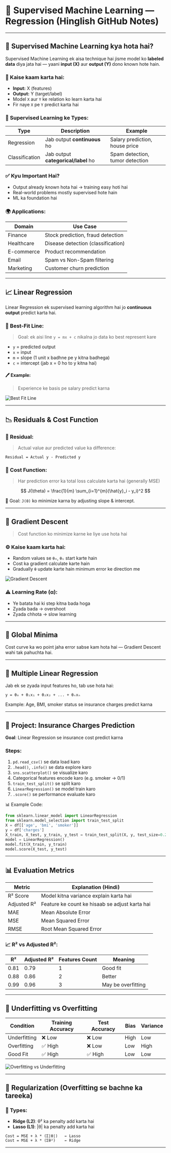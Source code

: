 # 📘 Supervised Machine Learning — Regression (Hinglish GitHub Notes)

---

## 🧠 Supervised Machine Learning kya hota hai?

Supervised Machine Learning ek aisa technique hai jisme model ko **labeled data** diya jata hai — yaani **input (X)** aur **output (Y)** dono known hote hain.

### 📌 Kaise kaam karta hai:

* **Input:** X (features)
* **Output:** Y (target/label)
* Model `X` aur `Y` ke relation ko learn karta hai
* Fir naye `X` pe `Y` predict karta hai

### 🧪 Supervised Learning ke Types:

| Type           | Description                         | Example                         |
| -------------- | ----------------------------------- | ------------------------------- |
| Regression     | Jab output **continuous** ho        | Salary prediction, house price  |
| Classification | Jab output **categorical/label** ho | Spam detection, tumor detection |

### ✅ Kyu Important Hai?

* Output already known hota hai → training easy hoti hai
* Real-world problems mostly supervised hote hain
* ML ka foundation hai

### 🌍 Applications:

| Domain     | Use Case                           |
| ---------- | ---------------------------------- |
| Finance    | Stock prediction, fraud detection  |
| Healthcare | Disease detection (classification) |
| E-commerce | Product recommendation             |
| Email      | Spam vs Non-Spam filtering         |
| Marketing  | Customer churn prediction          |

---

## 📈 Linear Regression

Linear Regression ek supervised learning algorithm hai jo **continuous output** predict karta hai.

### 📌 Best-Fit Line:

> Goal: ek aisi line `y = mx + c` nikalna jo data ko best represent kare

* `y` = predicted output
* `x` = input
* `m` = slope (1 unit x badhne pe y kitna badhega)
* `c` = intercept (jab x = 0 ho to y kitna hai)

#### 🖊️ Example:

> Experience ke basis pe salary predict karna

![Best Fit Line](https://upload.wikimedia.org/wikipedia/commons/3/3a/Linear_regression.svg)

---

## 📉 Residuals & Cost Function

### 📌 Residual:

> Actual value aur predicted value ka difference:

```
Residual = Actual y - Predicted y
```

### 📌 Cost Function:

> Har prediction error ka total loss calculate karta hai (generally MSE)

$$
J(\theta) = \frac{1}{m} \sum_{i=1}^{m}(\hat{y}_i - y_i)^2
$$

🎯 Goal: `J(θ)` ko minimize karna by adjusting slope & intercept.

---

## 🔁 Gradient Descent

> Cost function ko minimize karne ke liye use hota hai

### ⚙️ Kaise kaam karta hai:

* Random values se `θ₀`, `θ₁` start karte hain
* Cost ka gradient calculate karte hain
* Gradually `θ` update karte hain minimum error ke direction me

![Gradient Descent](https://upload.wikimedia.org/wikipedia/commons/e/ec/Gradient_descent.svg)

### ⚠️ Learning Rate (α):

* Ye batata hai ki step kitna bada hoga
* Zyada bada → overshoot
* Zyada chhota → slow learning

---

## 🧠 Global Minima

Cost curve ka wo point jaha error sabse kam hota hai — Gradient Descent wahi tak pahuchta hai.

---

## 🤖 Multiple Linear Regression

Jab ek se zyada input features ho, tab use hota hai:

```
y = θ₀ + θ₁x₁ + θ₂x₂ + ... + θₙxₙ
```

Example: Age, BMI, smoker status se insurance charges predict karna

---

## 🧪 Project: Insurance Charges Prediction

**Goal**: Linear Regression se insurance cost predict karna

### Steps:

1. `pd.read_csv()` se data load karo
2. `.head()`, `.info()` se data explore karo
3. `sns.scatterplot()` se visualize karo
4. Categorical features encode karo (e.g. smoker → 0/1)
5. `train_test_split()` se split karo
6. `LinearRegression()` se model train karo
7. `.score()` se performance evaluate karo

📊 Example Code:

```python
from sklearn.linear_model import LinearRegression
from sklearn.model_selection import train_test_split
X = df[['age', 'bmi', 'smoker']]
y = df['charges']
X_train, X_test, y_train, y_test = train_test_split(X, y, test_size=0.2)
model = LinearRegression()
model.fit(X_train, y_train)
model.score(X_test, y_test)
```

---

## 📊 Evaluation Metrics

| Metric      | Explanation (Hindi)                            |
| ----------- | ---------------------------------------------- |
| R² Score    | Model kitna variance explain karta hai         |
| Adjusted R² | Feature ke count ke hisaab se adjust karta hai |
| MAE         | Mean Absolute Error                            |
| MSE         | Mean Squared Error                             |
| RMSE        | Root Mean Squared Error                        |

### 📈 R² vs Adjusted R²:

| R²   | Adjusted R² | Features Count | Meaning            |
| ---- | ----------- | -------------- | ------------------ |
| 0.81 | 0.79        | 1              | Good fit           |
| 0.88 | 0.86        | 2              | Better             |
| 0.99 | 0.96        | 3              | May be overfitting |

---

## 🚧 Underfitting vs Overfitting

| Condition    | Training Accuracy | Test Accuracy | Bias | Variance |
| ------------ | ----------------- | ------------- | ---- | -------- |
| Underfitting | ❌ Low             | ❌ Low         | High | Low      |
| Overfitting  | ✅ High            | ❌ Low         | Low  | High     |
| Good Fit     | ✅ High            | ✅ High        | Low  | Low      |

![Overfitting vs Underfitting](https://upload.wikimedia.org/wikipedia/commons/6/68/Overfitting.svg)

---

## 🧱 Regularization (Overfitting se bachne ka tareeka)

### 📌 Types:

* **Ridge (L2)**: θ² ka penalty add karta hai
* **Lasso (L1)**: |θ| ka penalty add karta hai

```
Cost = MSE + λ * (Σ|θ|)   ← Lasso
Cost = MSE + λ * (Σθ²)    ← Ridge
```

---

